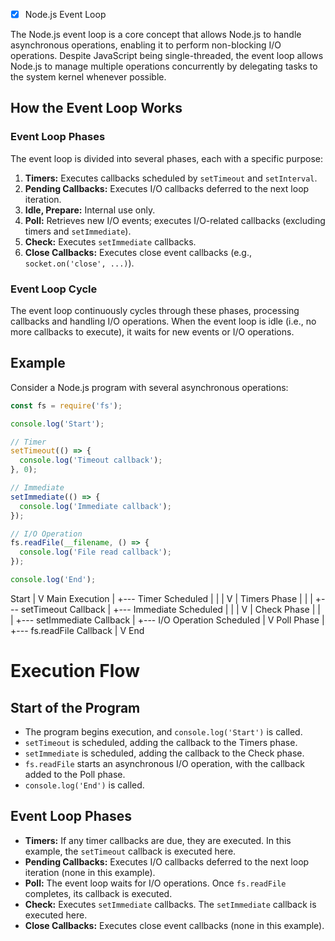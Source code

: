 - [x] Node.js Event Loop

The Node.js event loop is a core concept that allows Node.js to handle asynchronous operations, enabling it to perform non-blocking I/O operations. Despite JavaScript being single-threaded, the event loop allows Node.js to manage multiple operations concurrently by delegating tasks to the system kernel whenever possible.

## How the Event Loop Works

### Event Loop Phases

The event loop is divided into several phases, each with a specific purpose:

1. **Timers:** Executes callbacks scheduled by `setTimeout` and `setInterval`.
2. **Pending Callbacks:** Executes I/O callbacks deferred to the next loop iteration.
3. **Idle, Prepare:** Internal use only.
4. **Poll:** Retrieves new I/O events; executes I/O-related callbacks (excluding timers and `setImmediate`).
5. **Check:** Executes `setImmediate` callbacks.
6. **Close Callbacks:** Executes close event callbacks (e.g., `socket.on('close', ...)`).

### Event Loop Cycle

The event loop continuously cycles through these phases, processing callbacks and handling I/O operations. When the event loop is idle (i.e., no more callbacks to execute), it waits for new events or I/O operations.

## Example

Consider a Node.js program with several asynchronous operations:

```javascript
const fs = require('fs');

console.log('Start');

// Timer
setTimeout(() => {
  console.log('Timeout callback');
}, 0);

// Immediate
setImmediate(() => {
  console.log('Immediate callback');
});

// I/O Operation
fs.readFile(__filename, () => {
  console.log('File read callback');
});

console.log('End');

```

Start
|
V
Main Execution
|
+--- Timer Scheduled
|      |
|      V
|   Timers Phase
|      |
|      +--- setTimeout Callback
|
+--- Immediate Scheduled
|      |
|      V
|   Check Phase
|      |
|      +--- setImmediate Callback
|
+--- I/O Operation Scheduled
       |
       V
    Poll Phase
       |
       +--- fs.readFile Callback
|
V
End

# Execution Flow

## Start of the Program

- The program begins execution, and `console.log('Start')` is called.
- `setTimeout` is scheduled, adding the callback to the Timers phase.
- `setImmediate` is scheduled, adding the callback to the Check phase.
- `fs.readFile` starts an asynchronous I/O operation, with the callback added to the Poll phase.
- `console.log('End')` is called.

## Event Loop Phases

- **Timers:** If any timer callbacks are due, they are executed. In this example, the `setTimeout` callback is executed here.
- **Pending Callbacks:** Executes I/O callbacks deferred to the next loop iteration (none in this example).
- **Poll:** The event loop waits for I/O operations. Once `fs.readFile` completes, its callback is executed.
- **Check:** Executes `setImmediate` callbacks. The `setImmediate` callback is executed here.
- **Close Callbacks:** Executes close event callbacks (none in this example).
